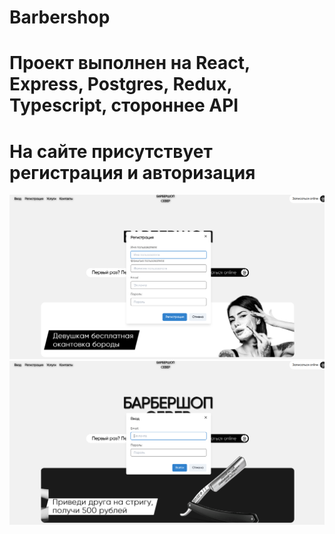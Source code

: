 <h1> Barbershop</h1>
<h1>Проект выполнен на React, Express, Postgres, Redux, Typescript, стороннее API</h1>

<h1>На сайте присутствует регистрация и авторизация</h1>

![Авторизация](https://github.com/EdKhismatov/barbershop/blob/main/foto/регистрация.png)
![Регистрация](https://github.com/EdKhismatov/barbershop/blob/main/foto/авторизация.png)
